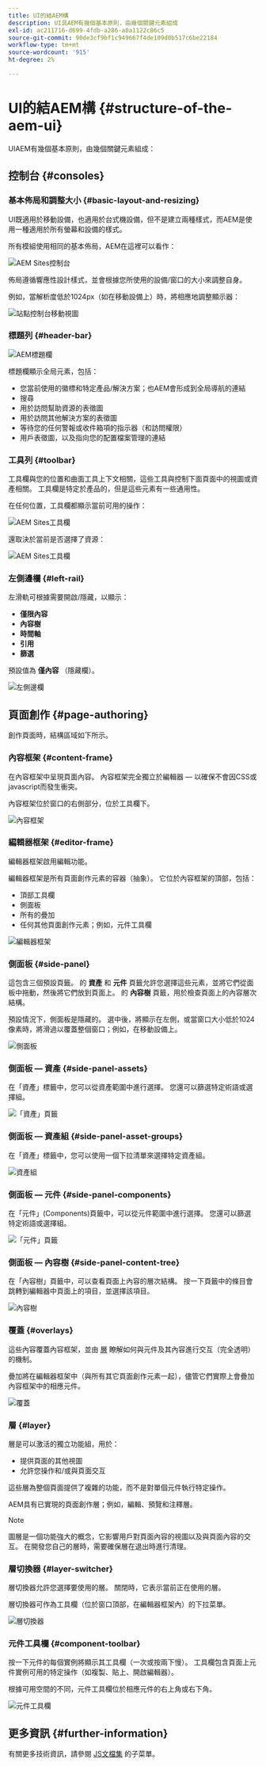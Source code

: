 ```yaml
---
title: UI的結AEM構
description: UI具AEM有幾個基本原則，由幾個關鍵元素組成
exl-id: ac211716-d699-4fdb-a286-a0a1122c86c5
source-git-commit: 90de3cf9bf1c949667f4de109d0b517c6be22184
workflow-type: tm+mt
source-wordcount: '915'
ht-degree: 2%

---
```


# UI的結AEM構 {#structure-of-the-aem-ui}

UIAEM有幾個基本原則，由幾個關鍵元素組成：

## 控制台 {#consoles}

### 基本佈局和調整大小 {#basic-layout-and-resizing}

UI既適用於移動設備，也適用於台式機設備，但不是建立兩種樣式，而AEM是使用一種適用於所有螢幕和設備的樣式。

所有模組使用相同的基本佈局，AEM在這裡可以看作：

![AEM Sites控制台](assets/ui-sites-console.png)

佈局遵循響應性設計樣式，並會根據您所使用的設備/窗口的大小來調整自身。

例如，當解析度低於1024px（如在移動設備上）時，將相應地調整顯示器：

![站點控制台移動視圖](assets/ui-sites-mobile.png)

### 標題列 {#header-bar}

![AEM標題欄](assets/ui-header-bar.png)

標題欄顯示全局元素，包括：

* 您當前使用的徽標和特定產品/解決方案；也AEM會形成到全局導航的連結
* 搜尋
* 用於訪問幫助資源的表徵圖
* 用於訪問其他解決方案的表徵圖
* 等待您的任何警報或收件箱項的指示器（和訪問權限）
* 用戶表徵圖，以及指向您的配置檔案管理的連結

### 工具列 {#toolbar}

工具欄與您的位置和曲面工具上下文相關，這些工具與控制下面頁面中的視圖或資產相關。 工具欄是特定於產品的，但是這些元素有一些通用性。

在任何位置，工具欄都顯示當前可用的操作：

![AEM Sites工具欄](assets/ui-sites-toolbar.png)

還取決於當前是否選擇了資源：

![AEM Sites工具欄](assets/ui-sites-toolbar-selected.png)

### 左側邊欄 {#left-rail}

左滑軌可根據需要開啟/隱藏，以顯示：

* **僅限內容**
* **內容樹**
* **時間軸**
* **引用**
* **篩選**

預設值為 **僅內容** （隱藏欄）。

![左側邊欄](assets/ui-left-rail.png)

## 頁面創作 {#page-authoring}

創作頁面時，結構區域如下所示。

### 內容框架 {#content-frame}

在內容框架中呈現頁面內容。 內容框架完全獨立於編輯器 — 以確保不會因CSS或javascript而發生衝突。

內容框架位於窗口的右側部分，位於工具欄下。

![內容框架](assets/ui-content-frame.png)

### 編輯器框架 {#editor-frame}

編輯器框架啟用編輯功能。

編輯器框架是所有頁面創作元素的容器（抽象）。 它位於內容框架的頂部，包括：

* 頂部工具欄
* 側面板
* 所有的疊加
* 任何其他頁面創作元素；例如，元件工具欄

![編輯器框架](assets/ui-editor-frame.png)

### 側面板 {#side-panel}

這包含三個預設頁籤。 的 **資產** 和 **元件** 頁籤允許您選擇這些元素，並將它們從面板中拖動，然後將它們放到頁面上。 的 **內容樹** 頁籤，用於檢查頁面上的內容層次結構。

預設情況下，側面板是隱藏的。 選中後，將顯示在左側，或當窗口大小低於1024像素時，將滑過以覆蓋整個窗口；例如，在移動設備上。

![側面板](assets/ui-side-panel.png)

### 側面板 — 資產 {#side-panel-assets}

在「資產」標籤中，您可以從資產範圍中進行選擇。 您還可以篩選特定術語或選擇組。

![「資產」頁籤](assets/ui-side-panel-assets.png)

### 側面板 — 資產組 {#side-panel-asset-groups}

在「資產」標籤中，您可以使用一個下拉清單來選擇特定資產組。

![資產組](assets/ui-side-panel-asset-groups.png)

### 側面板 — 元件 {#side-panel-components}

在「元件」(Components)頁籤中，可以從元件範圍中進行選擇。 您還可以篩選特定術語或選擇組。

![「元件」頁籤](assets/ui-side-panel-components.png)

### 側面板 — 內容樹 {#side-panel-content-tree}

在「內容樹」頁籤中，可以查看頁面上內容的層次結構。 按一下頁籤中的條目會跳轉到編輯器中頁面上的項目，並選擇該項目。

![內容樹](assets/ui-side-panel-content-tree.png)

### 覆蓋 {#overlays}

這些內容覆蓋內容框架，並由 [層](#layer) 瞭解如何與元件及其內容進行交互（完全透明）的機制。

疊加將在編輯器框架中（與所有其它頁面創作元素一起），儘管它們實際上會疊加內容框架中的相應元件。

![覆蓋](assets/ui-overlays.png)

### 層 {#layer}

層是可以激活的獨立功能組，用於：

* 提供頁面的其他視圖
* 允許您操作和/或與頁面交互

這些層為整個頁面提供了複雜的功能，而不是對單個元件執行特定操作。

AEM具有已實現的頁面創作層；例如，編輯、預覽和注釋層。

>[!NOTE]
>
>圖層是一個功能強大的概念，它影響用戶對頁面內容的視圖以及與頁面內容的交互。 在開發您自己的層時，需要確保層在退出時進行清理。

### 層切換器 {#layer-switcher}

層切換器允許您選擇要使用的層。 關閉時，它表示當前正在使用的層。

層切換器可作為工具欄（位於窗口頂部，在編輯器框架內）的下拉菜單。

![層切換器](assets/ui-layer-switcher.png)

### 元件工具欄 {#component-toolbar}

按一下元件的每個實例將顯示其工具欄（一次或按兩下慢）。 工具欄包含頁面上元件實例可用的特定操作（如複製、貼上、開啟編輯器）。

根據可用空間的不同，元件工具欄位於相應元件的右上角或右下角。

![元件工具欄](assets/ui-component-toolbar.png)

## 更多資訊 {#further-information}

<!--For more details about the concepts around the touch-enabled UI, continue to the article [Concepts of the AEM Touch-Enabled UI](/help/sites-developing/touch-ui-concepts.md).-->

有關更多技術資訊，請參閱 [JS文檔集](https://helpx.adobe.com/experience-manager/6-5/sites/developing/using/reference-materials/jsdoc/ui-touch/editor-core/index.html) 的子菜單。
